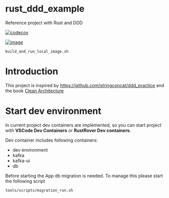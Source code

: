 # rust_ddd_example

Reference project with Rust and DDD

[![codecov](https://codecov.io/gh/taksedo/rust_ddd_example_shop/branch/master/graph/badge.svg?token=BFGRXLQFI3)](https://codecov.io/gh/taksedo/rust_ddd_example_shop)

[![image](https://codecov.io/gh/taksedo/rust_ddd_example_shop/branch/master/graphs/sunburst.svg?token=BFGRXLQFI3)](https://codecov.io/gh/taksedo/rust_ddd_example_shop)

```
build_and_run_local_image.sh
```
# Introduction

This project is inspired by https://github.com/stringconcat/ddd_practice and the book [Clean Architecture](https://www.amazon.com/Clean-Architecture-Craftsmans-Software-Structure/dp/0134494164)

# Start dev environment

In current project dev containers are implemented, so you can start project with **VSCode Dev Containers** or **RustRover Dev containers**.

Dev container includes following containers:
+ dev environment
+ kafka
+ kafka-ui
+ db

Before starting the App db migration is needed. To manage this please start the following script

```shell
tools/scripts/migration_run.sh
```
